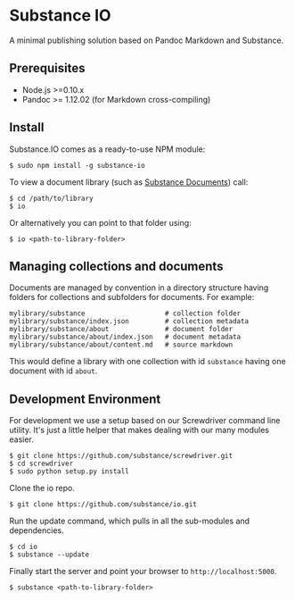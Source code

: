 # Substance IO

A minimal publishing solution based on Pandoc Markdown and Substance.

## Prerequisites

- Node.js >=0.10.x
- Pandoc >= 1.12.02 (for Markdown cross-compiling)

## Install

Substance.IO comes as a ready-to-use NPM module:

    $ sudo npm install -g substance-io

To view a document library (such as [Substance Documents](https://github.com/substance/docs))
call:

    $ cd /path/to/library
    $ io

Or alternatively you can point to that folder using:

    $ io <path-to-library-folder>


## Managing collections and documents

Documents are managed by convention in a directory structure having folders for collections
and subfolders for documents. For example:

    mylibrary/substance                    # collection folder
    mylibrary/substance/index.json         # collection metadata
    mylibrary/substance/about              # document folder
    mylibrary/substance/about/index.json   # document metadata
    mylibrary/substance/about/content.md   # source markdown

This would define a library with one collection with id `substance` having one document with id `about`.

## Development Environment

For development we use a setup based on our Screwdriver command line utility. It's just a little helper that makes dealing with our many modules easier.

    $ git clone https://github.com/substance/screwdriver.git
    $ cd screwdriver
    $ sudo python setup.py install

Clone the io repo.

    $ git clone https://github.com/substance/io.git

Run the update command, which pulls in all the sub-modules and dependencies.

    $ cd io
    $ substance --update

Finally start the server and point your browser to `http://localhost:5000`.

    $ substance <path-to-library-folder>

